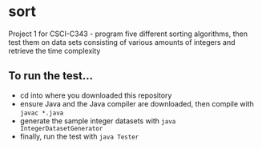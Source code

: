 # sort
Project 1 for CSCI-C343 - program five different sorting algorithms, then test them on data sets consisting of various amounts of integers and retrieve the time complexity

<h2>To run the test...</h2>
<ul>
	<li>cd into where you downloaded this repository</li>
	<li>ensure Java and the Java compiler are downloaded, then compile with <code>javac *.java</code></li>
	<li>generate the sample integer datasets with <code>java IntegerDatasetGenerator</code></li>
	<li>finally, run the test with <code>java Tester</code></li>
</ul>